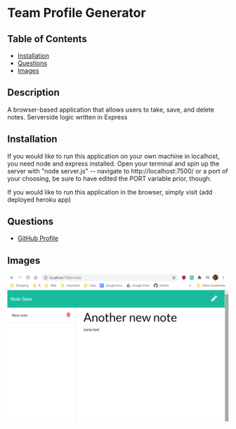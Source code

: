 # Team Profile Generator

  ## Table of Contents
  * [Installation](#installation)
  * [Questions](#questions)
  * [Images](#images)

  ## Description
   A browser-based application that allows users to take, save, and delete notes.
   Serverside logic written in Express

  ## Installation
   If you would like to run this application on your own machine in localhost, you need node and express installed. 
   Open your terminal and spin up the server with "node server.js" -- navigate to http://localhost:7500/ or a port of your choosing, be sure to have edited the PORT variable prior, though. 

   If you would like to run this application in the browser, simply visit (add deployed heroku app)

  ## Questions
  * [GitHub Profile](http://github.com/Osteophagy)

  ## Images
![image of app](./notes.png)